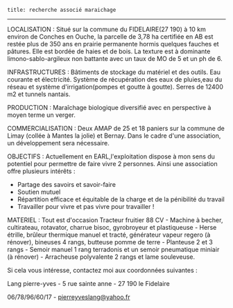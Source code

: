 	title: recherche associé maraichage
    
---

LOCALISATION : Situé sur la commune du FIDELAIRE(27 190) à 10 km environ de Conches en Ouche, la parcelle de 3,78 ha certifiée en AB est restée plus de 350 ans en prairie permanente hormis quelques fauches et pâtures. Elle est bordée de haies et de bois. La texture est à dominante limono-sablo-argileux non battante avec un taux de MO de 5 et un ph de 6.

INFRASTRUCTURES : Bâtiments de stockage du matériel et des outils. Eau courante et électricité. Système de récupération des eaux de pluies,eau du réseau et système d'irrigation(pompes et goutte à goutte). Serres de 12400 m2 et tunnels nantais.

PRODUCTION : Maraîchage biologique diversifié avec en perspective à moyen terme un verger. 

COMMERCIALISATION : Deux AMAP de 25 et 18 paniers sur la commune de Limay (collée à Mantes la jolie) et Bernay. Dans le cadre d'une association, un développement sera nécessaire.

OBJECTIFS : 
Actuellement en EARL,l'exploitation dispose à mon sens du potentiel pour permettre de faire vivre 2 personnes.
Ainsi une association offre plusieurs intérêts :
- Partage des savoirs et savoir-faire
- Soutien mutuel
- Répartition efficace et équitable de la charge et de la pénibilité du travail
- Travailler pour vivre et pas vivre pour travailler !

MATERIEL : Tout est d'occasion
Tracteur fruitier 88 CV - Machine à becher, cultirateau, rotavator, charrue bisoc, gyrobroyeur et plastiqueuse - Herse étrille, brûleur thermique manuel et tracté, générateur vapeur regero (à rénover), bineuses 4 rangs, butteuse pomme de terre - Planteuse 2 et 3 rangs - Semoir manuel 1 rang terradonis et un semoir pneumatique miniair (à rénover) - Arracheuse polyvalente 2 rangs et lame souleveuse.


Si cela vous intéresse, contactez moi aux coordonnées suivantes :

Lang pierre-yves - 5 rue sainte anne - 27 190 le Fidelaire

06/78/96/60/17  -  pierreyveslang@yahoo.fr

